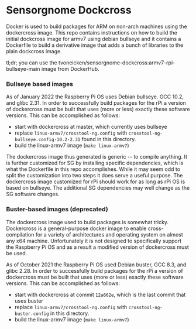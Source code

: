 Sensorgnome Dockcross
=====================

Docker is used to build packages for ARM on non-arch machines using the dockercross image.
This repo contains instructions on how to build the initial dockcross image for armv7 using
debian bullseye and it contains a Dockerfile to build a derivative image that adds a bunch of
libraries to the plain dockcross image.

tl;dr; you can use the tvoneicken/sensorgnome-dockcross:armv7-rpi-bullseye-main image from DockerHub.

### Bullseye based images

As of January 2022 the Raspberry Pi OS uses Debian bullseye. GCC 10.2, and glibc 2.31.
In order to successfully build packages for the rPi a version of dockercross must be built that
uses (more or less) exactly these software versions. This can be accomplished as follows:

- start with dockercross at master, which currently uses bullseye
- replace `linux-armv7/crosstool-ng.config` with `crosstool-ng-bullseye.config-10.2-2.31`
  found in this directory.
- build the linux-armv7 image (`make linux-armv7`)

The dockercross image thus generated is generic -- to compile anything.
It is further customized for SG by installing specific dependencies, which is what the Dockerfile
in this repo accomplishes.
While it may seem odd to split the customization into two steps it does serve a useful
purpose. The dockercross image customized for rPi should work for as long as rPi OS is based
on bullseye. The additional SG dependencies may well change as the SG software changes.

### Buster-based images (deprecated)

The dockercross image used to build packages is somewhat tricky.
Dockercross is a general-purpose docker image to enable cross-compilation for a variety of architectures
and operating system on almost any x64 machine. Unfortunately it is not designed to specifically
support the Raspberry Pi OS and as a result a modified version of dockercross must be used.

As of October 2021 the Raspberry Pi OS used Debian buster, GCC 8.3, and glibc 2.28.
In order to successfully build packages for the rPi a version of dockercross must be built that
uses (more or less) exactly these software versions. This can be accomplished as follows:

- start with dockercross at commit `12a662e`, which is the last commit that uses buster
- replace `linux-armv7/crosstool-ng.config` with `crosstool-ng-buster.config` in this directory.
- build the linux-armv7 image (`make linux-armv7`)
